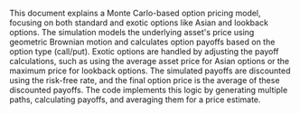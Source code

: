 This document explains a Monte Carlo-based option pricing model, focusing on both standard and exotic options like Asian and lookback options. The simulation models the underlying asset's price using geometric Brownian motion and calculates option payoffs based on the option type (call/put). Exotic options are handled by adjusting the payoff calculations, such as using the average asset price for Asian options or the maximum price for lookback options. The simulated payoffs are discounted using the risk-free rate, and the final option price is the average of these discounted payoffs. The code implements this logic by generating multiple paths, calculating payoffs, and averaging them for a price estimate.
